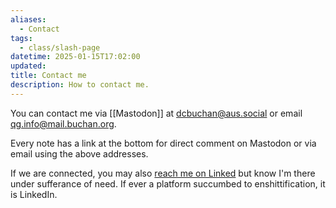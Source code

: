 ```yaml
---
aliases:
  - Contact
tags:
  - class/slash-page
datetime: 2025-01-15T17:02:00
updated: 
title: Contact me
description: How to contact me.
---
```

You can contact me via [[Mastodon]] at [dcbuchan@aus.social](https://aus.social/@dcbuchan) or email qg.info@mail.buchan.org.

Every note has a link at the bottom for direct comment on Mastodon or via email using the above addresses.

If we are connected, you may also [reach me on Linked](https://www.linkedin.com/in/buchan/) but know I'm there under sufferance of need. If ever a platform succumbed to enshittification, it is LinkedIn.